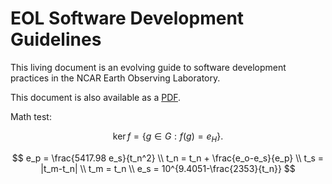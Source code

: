 # EOL Software Development Guidelines

This living document is an evolving guide to software development practices in
the NCAR Earth Observing Laboratory.

This document is also available as a [PDF](eol-se-guidelines.pdf).

Math test:

$$
\operatorname{ker} f=\{g\in G:f(g)=e_{H}\}{\mbox{.}}
$$

$$
     e_p = \frac{5417.98 e_s}{t_n^2} \\
     t_n = t_n + \frac{e_o-e_s}{e_p} \\
     t_s = |t_m-t_n| \\
     t_m = t_n \\
     e_s = 10^{9.4051-\frac{2353}{t_n}} 
$$

